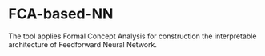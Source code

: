 # FCA-based-NN
The tool applies Formal Concept Analysis for construction the interpretable architecture of Feedforward Neural Network.

